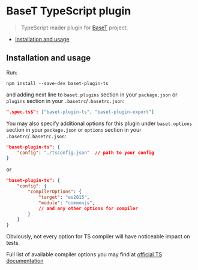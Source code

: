 # BaseT TypeScript plugin
> TypeScript reader plugin for [BaseT](https://github.com/Igmat/baset) project.

<!-- START doctoc generated TOC please keep comment here to allow auto update -->
<!-- DON'T EDIT THIS SECTION, INSTEAD RE-RUN doctoc TO UPDATE -->


- [Installation and usage](#installation-and-usage)

<!-- END doctoc generated TOC please keep comment here to allow auto update -->

## Installation and usage
Run:
```
npm install --save-dev baset-plugin-ts
```
and adding next line to `baset.plugins` section in your `package.json` or `plugins` section in your `.basetrc`/`.basetrc.json`:
```JSON
".spec.ts$": ["baset-plugin-ts", "baset-plugin-export"]
```
You may also specify additional options for this plugin under `baset.options` section in your `package.json` or `options` section in your `.basetrc`/`.basetrc.json`:
```JSON
"baset-plugin-ts": {
    "config": "./tsconfig.json"  // path to your config
}
```
or
```JSON
"baset-plugin-ts": {
    "config": {
        "compilerOptions": {
            "target": "es2015",
            "module": "commonjs",
            // and any other options for compiler
        }
    }
}
```
Obviously, not every option for TS compiler will have noticeable impact on tests.

Full list of available compiler options you may find at [official TS documentation](https://www.typescriptlang.org/docs/handbook/compiler-options.html)
